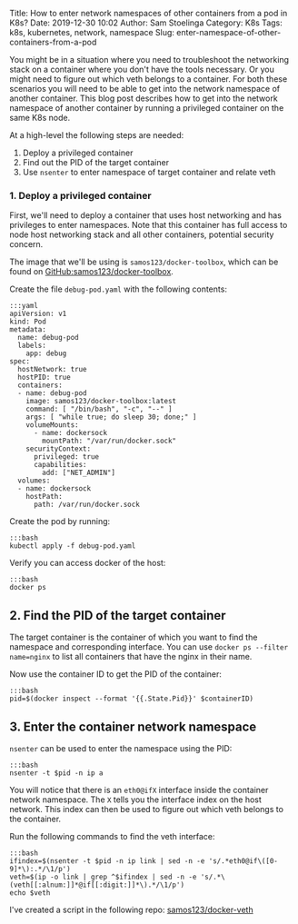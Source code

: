 Title: How to enter network namespaces of other containers from a pod in K8s?
Date: 2019-12-30 10:02
Author: Sam Stoelinga
Category: K8s
Tags: k8s, kubernetes, network, namespace
Slug: enter-namespace-of-other-containers-from-a-pod

You might be in a situation where you need to troubleshoot the networking
stack on a container where you don't have the tools necessary. Or you might
need to figure out which veth belongs to a container. For both these
scenarios you will need to be able to get into the network namespace of
another container. This blog post describes how to get into the network
namespace of another container by running a privileged container on
the same K8s node.


At a high-level the following steps are needed:

1. Deploy a privileged container
2. Find out the PID of the target container
2. Use `nsenter` to enter namespace of target container and relate veth

### 1. Deploy a privileged container
First, we'll need to deploy a container that uses host networking and has
privileges to enter namespaces. Note that this container has full access to
node host networking stack and all other containers, potential security
concern.

The image that we'll be using is `samos123/docker-toolbox`, which can be found
on [GitHub:samos123/docker-toolbox](https://github.com/samos123/docker-toolbox).

Create the file `debug-pod.yaml` with the following contents:

    :::yaml
    apiVersion: v1
    kind: Pod
    metadata:
      name: debug-pod
      labels:
        app: debug
    spec:
      hostNetwork: true
      hostPID: true
      containers:
      - name: debug-pod
        image: samos123/docker-toolbox:latest
        command: [ "/bin/bash", "-c", "--" ]
        args: [ "while true; do sleep 30; done;" ]
        volumeMounts:
          - name: dockersock
            mountPath: "/var/run/docker.sock"
        securityContext:
          privileged: true
          capabilities:
            add: ["NET_ADMIN"]
      volumes:
      - name: dockersock
        hostPath:
          path: /var/run/docker.sock


Create the pod by running:

    :::bash
    kubectl apply -f debug-pod.yaml

Verify you can access docker of the host:

    :::bash
    docker ps

## 2. Find the PID of the target container
The target container is the container of which you want to find the namespace
and corresponding interface. You can use `docker ps --filter name=nginx` to
list all containers that have the nginx in their name.

Now use the container ID to get the PID of the container:

    :::bash
    pid=$(docker inspect --format '{{.State.Pid}}' $containerID)

## 3. Enter the container network namespace
`nsenter` can be used to enter the namespace using the PID:

    :::bash
    nsenter -t $pid -n ip a

You will notice that there is an `eth0@ifX` interface inside the container
network namespace. The `X` tells you the interface index on the host network.
This index can then be used to figure out which veth belongs to the container.

Run the following commands to find the veth interface:

    :::bash
    ifindex=$(nsenter -t $pid -n ip link | sed -n -e 's/.*eth0@if\([0-9]*\):.*/\1/p')
    veth=$(ip -o link | grep ^$ifindex | sed -n -e 's/.*\(veth[[:alnum:]]*@if[[:digit:]]*\).*/\1/p')
    echo $veth


I've created a script in the following repo: [samos123/docker-veth](https://github.com/samos123/docker-veth)
